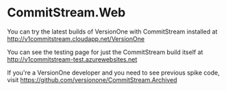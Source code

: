 CommitStream.Web
================

You can try the latest builds of VersionOne with CommitStream installed at http://v1commitstream.cloudapp.net/VersionOne

You can see the testing page for just the CommitStream build itself at http://v1commitstream-test.azurewebsites.net

If you're a VersionOne developer and you need to see previous spike code, visit https://github.com/versionone/CommitStream.Archived
